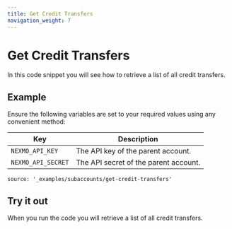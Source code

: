 ```yaml
---
title: Get Credit Transfers
navigation_weight: 7
---
```


# Get Credit Transfers

In this code snippet you will see how to retrieve a list of all credit transfers.

## Example

Ensure the following variables are set to your required values using any convenient method:

Key | Description
-- | --
`NEXMO_API_KEY` | The API key of the parent account.
`NEXMO_API_SECRET` | The API secret of the parent account.

```code_snippets
source: '_examples/subaccounts/get-credit-transfers'
```

## Try it out

When you run the code you will retrieve a list of all credit transfers.
